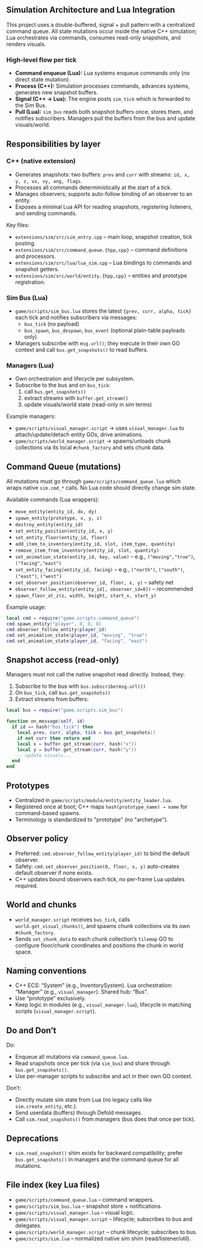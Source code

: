 ## Simulation Architecture and Lua Integration

This project uses a double-buffered, signal + pull pattern with a centralized command queue. All state mutations occur inside the native C++ simulation; Lua orchestrates via commands, consumes read-only snapshots, and renders visuals.

### High-level flow per tick
- **Command enqueue (Lua):** Lua systems enqueue commands only (no direct state mutation).
- **Process (C++):** Simulation processes commands, advances systems, generates new snapshot buffers.
- **Signal (C++ → Lua):** The engine posts `sim_tick` which is forwarded to the Sim Bus.
- **Pull (Lua):** `sim_bus` reads both snapshot buffers once, stores them, and notifies subscribers. Managers pull the buffers from the bus and update visuals/world.

## Responsibilities by layer

### C++ (native extension)
- Generates snapshots: two buffers: `prev` and `curr` with streams: `id, x, y, z, vx, vy, ang, flags`.
- Processes all commands deterministically at the start of a tick.
- Manages observers; supports auto-follow binding of an observer to an entity.
- Exposes a minimal Lua API for reading snapshots, registering listeners, and sending commands.

Key files:
- `extensions/sim/src/sim_entry.cpp` – main loop, snapshot creation, tick posting.
- `extensions/sim/src/command_queue.{hpp,cpp}` – command definitions and processors.
- `extensions/sim/src/lua/lua_sim.cpp` – Lua bindings to commands and snapshot getters.
- `extensions/sim/src/world/entity.{hpp,cpp}` – entities and prototype registration.

### Sim Bus (Lua)
- `game/scripts/sim_bus.lua` stores the latest `{prev, curr, alpha, tick}` each tick and notifies subscribers via messages:
  - `bus_tick` (no payload)
  - `bus_spawn`, `bus_despawn`, `bus_event` (optional plain-table payloads only)
- Managers subscribe with `msg.url()`; they execute in their own GO context and call `bus.get_snapshots()` to read buffers.

### Managers (Lua)
- Own orchestration and lifecycle per subsystem.
- Subscribe to the bus and on `bus_tick`:
  1) call `bus.get_snapshots()`
  2) extract streams with `buffer.get_stream()`
  3) update visuals/world state (read-only in sim terms)

Example managers:
- `game/scripts/visual_manager.script` → uses `visual_manager.lua` to attach/update/detach entity GOs, drive animations.
- `game/scripts/world_manager.script` → spawns/unloads chunk collections via its local `#chunk_factory` and sets chunk data.

## Command Queue (mutations)

All mutations must go through `game/scripts/command_queue.lua` which wraps native `sim.cmd_*` calls. No Lua code should directly change sim state.

Available commands (Lua wrappers):
- `move_entity(entity_id, dx, dy)`
- `spawn_entity(prototype, x, y, z)`
- `destroy_entity(entity_id)`
- `set_entity_position(entity_id, x, y)`
- `set_entity_floor(entity_id, floor)`
- `add_item_to_inventory(entity_id, slot, item_type, quantity)`
- `remove_item_from_inventory(entity_id, slot, quantity)`
- `set_animation_state(entity_id, key, value)` – e.g., `("moving","true")`, `("facing","east")`
- `set_entity_facing(entity_id, facing)` – e.g., `("north")`, `("south")`, `("east")`, `("west")`
- `set_observer_position(observer_id, floor, x, y)` – safety net
- `observer_follow_entity(entity_id[, observer_id=0])` – recommended
- `spawn_floor_at_z(z, width, height, start_x, start_y)`

Example usage:
```lua
local cmd = require("game.scripts.command_queue")
cmd.spawn_entity("player", 0, 0, 0)
cmd.observer_follow_entity(player_id)
cmd.set_animation_state(player_id, "moving", "true")
cmd.set_animation_state(player_id, "facing", "east")
```

## Snapshot access (read-only)

Managers must not call the native snapshot read directly. Instead, they:
1) Subscribe to the bus with `bus.subscribe(msg.url())`
2) On `bus_tick`, call `bus.get_snapshots()`
3) Extract streams from buffers:

```lua
local bus = require("game.scripts.sim_bus")

function on_message(self, id)
  if id == hash("bus_tick") then
    local prev, curr, alpha, tick = bus.get_snapshots()
    if not curr then return end
    local x = buffer.get_stream(curr, hash("x"))
    local y = buffer.get_stream(curr, hash("y"))
    -- update visuals...
  end
end
```

## Prototypes

- Centralized in `game/scripts/module/entity/entity_loader.lua`.
- Registered once at boot; C++ maps `hash(prototype_name) → name` for command-based spawns.
- Terminology is standardized to "prototype" (no "archetype").

## Observer policy

- Preferred: `cmd.observer_follow_entity(player_id)` to bind the default observer.
- Safety: `cmd.set_observer_position(0, floor, x, y)` auto-creates default observer if none exists.
- C++ updates bound observers each tick, no per-frame Lua updates required.

## World and chunks

- `world_manager.script` receives `bus_tick`, calls `world.get_visual_chunks()`, and spawns chunk collections via its own `#chunk_factory`.
- Sends `set_chunk_data` to each chunk collection’s `tilemap` GO to configure floor/chunk coordinates and positions the chunk in world space.

## Naming conventions

- C++ ECS: “System” (e.g., InventorySystem). Lua orchestration: “Manager” (e.g., `visual_manager`). Shared hub: “Bus”.
- Use “prototype” exclusively.
- Keep logic in modules (e.g., `visual_manager.lua`), lifecycle in matching scripts (`visual_manager.script`).

## Do and Don’t

Do:
- Enqueue all mutations via `command_queue.lua`.
- Read snapshots once per tick (via `sim_bus`) and share through `bus.get_snapshots()`.
- Use per-manager scripts to subscribe and act in their own GO context.

Don’t:
- Directly mutate sim state from Lua (no legacy calls like `sim.create_entity`, etc.).
- Send userdata (buffers) through Defold messages.
- Call `sim.read_snapshots()` from managers (bus does that once per tick).

## Deprecations

- `sim.read_snapshot()` shim exists for backward compatibility; prefer `bus.get_snapshots()` in managers and the command queue for all mutations.

## File index (key Lua files)
- `game/scripts/command_queue.lua` – command wrappers.
- `game/scripts/sim_bus.lua` – snapshot store + notifications.
- `game/scripts/visual_manager.lua` – visual logic.
- `game/scripts/visual_manager.script` – lifecycle; subscribes to bus and delegates.
- `game/scripts/world_manager.script` – chunk lifecycle; subscribes to bus.
- `game/scripts/sim.lua` – normalized native sim shim (read/listener/util). 


